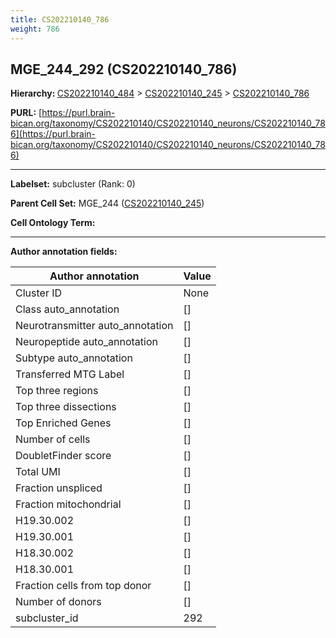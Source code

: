 ```yaml
---
title: CS202210140_786
weight: 786
---
```

## MGE_244_292 (CS202210140_786)
<b>Hierarchy: </b>
[CS202210140_484](../CS202210140_484) >
[CS202210140_245](../CS202210140_245) >
[CS202210140_786](../CS202210140_786)

**PURL:** [https://purl.brain-bican.org/taxonomy/CS202210140/CS202210140_neurons/CS202210140_786](https://purl.brain-bican.org/taxonomy/CS202210140/CS202210140_neurons/CS202210140_786)

---


**Labelset:** subcluster (Rank: 0)

**Parent Cell Set:** MGE_244 ([CS202210140_245](../CS202210140_245))



**Cell Ontology Term:** 

[MARKER GENES.]: #


---

[TRANSFERRED ANNOTATIONS.]: #


[AUTHOR ANNOTATION FIELDS.]: #


**Author annotation fields:**

| Author annotation | Value |
|-------------------|-------|
|Cluster ID|None|
|Class auto_annotation|[]|
|Neurotransmitter auto_annotation|[]|
|Neuropeptide auto_annotation|[]|
|Subtype auto_annotation|[]|
|Transferred MTG Label|[]|
|Top three regions|[]|
|Top three dissections|[]|
|Top Enriched Genes|[]|
|Number of cells|[]|
|DoubletFinder score|[]|
|Total UMI|[]|
|Fraction unspliced|[]|
|Fraction mitochondrial|[]|
|H19.30.002|[]|
|H19.30.001|[]|
|H18.30.002|[]|
|H18.30.001|[]|
|Fraction cells from top donor|[]|
|Number of donors|[]|
|subcluster_id|292|
